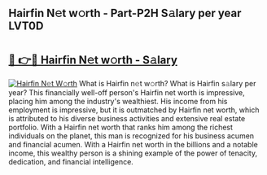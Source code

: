 ## Hairfin N𝚎t w𝚘rth - Part-P2H S𝚊lary per year LVT0D

# <h2><a href="http://gc3wq49.nevu.top/?p=Hairfin">🔗 👉🔴 Hairfin N𝚎t w𝚘rth - S𝚊lary</a></h2>

[![Hairfin N𝚎t W𝚘rth](https://i.imgur.com/Oavwk0R.jpeg)](http://gc3wq49.nevu.top/?p=Hairfin)
What is Hairfin n𝚎t w𝚘rth? What is Hairfin s𝚊lary per year?
This financially well-off person's Hairfin net worth is impressive, placing him among the industry's wealthiest. His income from his employment is impressive, but it is outmatched by Hairfin net worth, which is attributed to his diverse business activities and extensive real estate portfolio. With a Hairfin net worth that ranks him among the richest individuals on the planet, this man is recognized for his business acumen and financial acumen. With a Hairfin net worth in the billions and a notable income, this wealthy person is a shining example of the power of tenacity, dedication, and financial intelligence.
